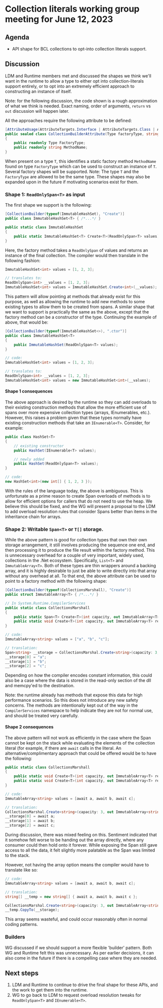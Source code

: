 # Collection literals working group meeting for June 12, 2023

## Agenda

* API shape for BCL collections to opt-into collection literals support.

## Discussion

LDM and Runtime members met and discussed the shapes we think we'll want in the runtime to allow a type to either opt into collection-literals support entirely, or to opt into an extremely efficient approach to constructing an instance of itself.

Note: for the following discussion, the code shown is a rough approximation of what we think is needed.  Exact naming, order of arguments, `return` vs `out` discussion will happen later.

All the approaches require the following attribute to be defined:

```c#
[AttributeUsage(AttributeTargets.Interface | AttributeTargets.Class | AttributeTargets.Struct))
public sealed class CollectionBuilderAttribute(Type factoryType, string methodName) : System.Attribute
{
    public readonly Type FactoryType;
    public readonly string MethodName;
}
```

When present on a type `T`, this identifies a static factory method `MethodName` found on type `FactoryType` which can be used to construct an instance of `T`. Several factory shapes will be supported.  Note: The type `T` and the `FactoryType` are allowed to be the same type.  These shapes may also be expanded upon in the future if motivating scenarios exist for them.

### Shape 1: `ReadOnlySpan<T>` as input

The first shape we support is the following:

```c#
[CollectionBuilder(typeof(ImmutableHashSet), "Create")]
public class ImmutableHashSet<T> { /*...*/ }

public static class ImmutableHashSet
{
    public static ImmutableHashSet<T> Create<T>(ReadOnlySpan<T> values);
}
```

Here, the factory method takes a `ReadOnlySpan` of values and returns an instance of the final collection.  The compiler would then translate in the following fashion:

```c#
ImmutableHashSet<int> values = [1, 2, 3];

// translates to:
ReadOnlySpan<int> __values = [1, 2, 3];
ImmutableHashSet<int> values = ImmutableHashSet.Create<int>(__values);
```

This pattern will allow pointing at methods that already exist for this purpose, as well as allowing the runtime to add new methods to some existing types to allow them to be created from spans.  A similar shape that we want to support is practically the same as the above, except that the factory method can be a constructor of the type.  Continuing the example of above, that would be:

```c#
[CollectionBuilder(typeof(ImmutableHashSet<>), ".ctor")]
public class ImmutableHashSet<T>
{
    public ImmutableHashSet(ReadOnlySpan<T> values);
}

// code:
ImmutableHashSet<int> values = [1, 2, 3];

// translates to:
ReadOnlySpan<int> __values = [1, 2, 3];
ImmutableHashSet<int> values = new ImmutableHashSet<int>(__values);
```

#### Shape 1 consequences

The above approach is desired by the runtime so they can add overloads to their existing construction methods that allow the more efficient use of spans over more expensive collection types (arrays, IEnumerables, etc.).  However, this raises a problem given that these types normally have existing construction methods that take an `IEnumerable<T>`.  Consider, for example:

```c#
public class HashSet<T>
{
    // existing constructor
    public HashSet(IEnumerable<T> values);

    // newly added
    public HashSet(ReadOnlySpan<T> values);
}

// code:
new HashSet<int>(new int[] { 1, 2, 3 });
```

With the rules of the language today, the above is ambiguous.  This is unfortunate as a prime reason to create Span overloads of methods is to allow for efficient options for callers that do not need to use the heap.  We believe this should be fixed, and the WG will present a proposal to the LDM to add overload resolution rules that consider Spans better than items in the inheritance chain for arrays.

### Shape 2: Writable `Span<T>` or `T[]` storage.

While the above pattern is good for collection types that own their own storage arrangement, it still involves producing the sequence one end, and then processing it to produce the file result within the factory method.  This is unnecessary overhead for a couple of very important, widely used, collections in the .Net ecosystem.  Specifically, `List<T>` and `ImmutableArray<T>`.  Both of these types are thin wrappers around a backing array, and it is highly desirable to just be able to write directly into that array without any overhead at all.  To that end, the above attribute can be used to point to a factory method with the following shape:

```c#
[CollectionBuilder(typeof(CollectionsMarshall), "Create")]
public struct ImmutableArray<T> { /*...*/ }

// In System.Runtime.CompilerServices
public static class CollectionsMarshall
{
    public static Span<T> Create<T>(int capacity, out ImmutableArray<T> result); // or:
    public static void Create<T>(int capacity, out ImmutableArray<T> result, out Span<T> storage);
}

// code:
ImmutableArray<string> values = ["a", "b", "c"];

// translation:
Span<string> __storage = CollectionsMarshal.Create<string>(capacity: 3, out ImmutableArray<string> values);
__storage[0] = "a";
__storage[1] = "b";
__storage[2] = "c";
```

Depending on how the compiler encodes constant information, this could also be a case where the data is stored in the read-only section of the dll and memcpy'ed to the destination.

Note: the runtime already has methods that expose this data for high performance scenarios.  So this does not introduce any new safety concerns.  The methods are intentionally kept out of the way in the `CompilerServices` namespace to help indicate they are not for normal use, and should be treated very carefully.

#### Shape 2 consequences

The above pattern will not work as efficiently in the case where the Span cannot be kept on the stack while evaluating the elements of the collection literal (for example, if there are `await` calls in the literal.  An alternative/complimentary approach that could be offered would be to have the following:

```c#
public static class CollectionsMarshall
{
    public static void Create<T>(int capacity, out ImmutableArray<T> result, out Span<T> storage); // or:
    public static void Create<T>(int capacity, out ImmutableArray<T> result, out T[] storage);
}

// code:
ImmutableArray<string> values = [await a, await b, await c];

// translation:
CollectionsMarshal.Create<string>(capacity: 3, out ImmutableArray<string> values, out string[] __storage);
__storage[0] = await a;
__storage[1] = await b;
__storage[2] = await c;
```

During discussion, there was mixed feeling on this.  Sentiment indicated that it somehow felt worse to be handing out the array directly, where any consumer could then hold onto it forever.  While exposing the Span still gave access to all the data, it felt slightly more palatable as the Span was limited to the stack.  

However, not having the array option means the compiler would have to translate like so:

```c#
// code:
ImmutableArray<string> values = [await a, await b, await c];

// translation:
string[] __temp = new string[] { await a, await b, await c };

CollectionsMarshal.Create<string>(capacity: 3, out ImmutableArray<string> values, out Span<string> __storage);
__temp.CopyTo(__storage);
```

This array seems wasteful, and could occur reasonably often in normal coding patterns.

### Builders

WG discussed if we should support a more flexible 'builder' pattern.  Both WG and Runtime felt this was unnecessary.  As per earlier decisions, it can also come in the future if there is a compelling case where they are needed.

## Next steps

1. LDM and Runtime to continue to drive the final shape for these APIs, and the work to get them into the runtime.
2. WG to go back to LDM to request overload resolution tweaks for `ReadOnlySpan<T>` and `IEnumerable<T>`.
